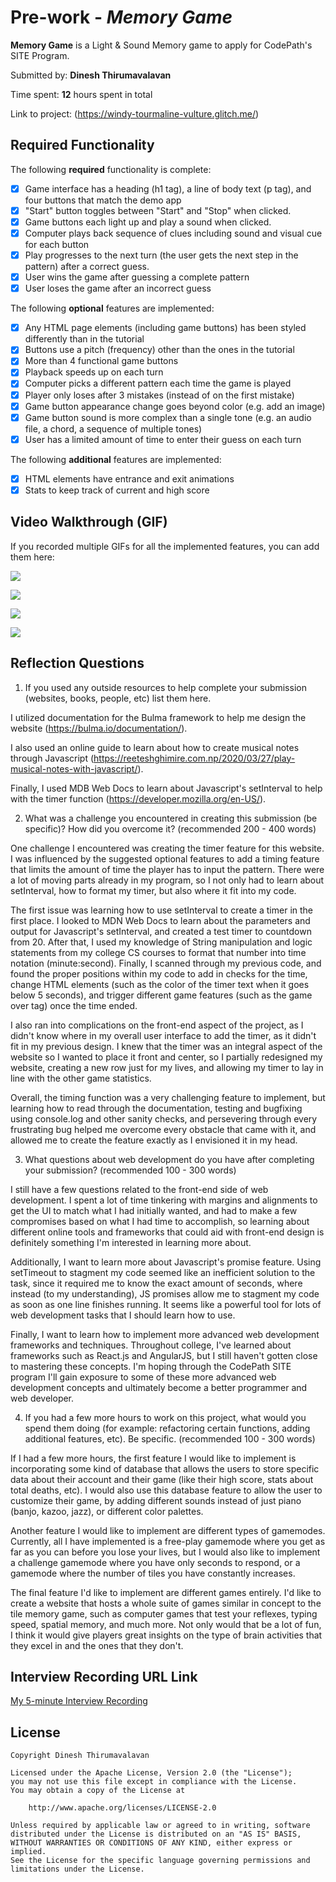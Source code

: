 # Pre-work - *Memory Game*

**Memory Game** is a Light & Sound Memory game to apply for CodePath's SITE Program. 

Submitted by: **Dinesh Thirumavalavan**

Time spent: **12** hours spent in total

Link to project: (https://windy-tourmaline-vulture.glitch.me/)

## Required Functionality

The following **required** functionality is complete:

* [X] Game interface has a heading (h1 tag), a line of body text (p tag), and four buttons that match the demo app
* [X] "Start" button toggles between "Start" and "Stop" when clicked. 
* [X] Game buttons each light up and play a sound when clicked. 
* [X] Computer plays back sequence of clues including sound and visual cue for each button
* [X] Play progresses to the next turn (the user gets the next step in the pattern) after a correct guess. 
* [X] User wins the game after guessing a complete pattern
* [X] User loses the game after an incorrect guess

The following **optional** features are implemented:

* [X] Any HTML page elements (including game buttons) has been styled differently than in the tutorial
* [X] Buttons use a pitch (frequency) other than the ones in the tutorial
* [X] More than 4 functional game buttons
* [X] Playback speeds up on each turn
* [X] Computer picks a different pattern each time the game is played
* [X] Player only loses after 3 mistakes (instead of on the first mistake)
* [X] Game button appearance change goes beyond color (e.g. add an image)
* [X] Game button sound is more complex than a single tone (e.g. an audio file, a chord, a sequence of multiple tones)
* [X] User has a limited amount of time to enter their guess on each turn

The following **additional** features are implemented:

- [X] HTML elements have entrance and exit animations
- [X] Stats to keep track of current and high score

## Video Walkthrough (GIF)

If you recorded multiple GIFs for all the implemented features, you can add them here:

![](https://i.imgur.com/L43VZRR.gif)

![](https://i.imgur.com/h4AvBA4.gif)

![](https://i.imgur.com/M0AV27w.gif)

![](https://i.imgur.com/WTLGql9.gif)

## Reflection Questions
1. If you used any outside resources to help complete your submission (websites, books, people, etc) list them here. 

I utilized documentation for the Bulma framework to help me design the website (https://bulma.io/documentation/).

I also used an online guide to learn about how to create musical notes through Javascript (https://reeteshghimire.com.np/2020/03/27/play-musical-notes-with-javascript/).

Finally, I used MDB Web Docs to learn about Javascript's setInterval to help with the timer function (https://developer.mozilla.org/en-US/).

2. What was a challenge you encountered in creating this submission (be specific)? How did you overcome it? (recommended 200 - 400 words) 

One challenge I encountered was creating the timer feature for this website. I was influenced by the suggested optional features to add a timing feature that limits the amount of time the player has to input the pattern. There were a lot of moving parts already in my program, so I not only had to learn about setInterval, how to format my timer, but also where it fit into my code.

The first issue was learning how to use setInterval to create a timer in the first place. I looked to MDN Web Docs to learn about the parameters and output for Javascript's setInterval, and created a test timer to countdown from 20. After that, I used my knowledge of String manipulation and logic statements from my college CS courses to format that number into time notation (minute:second). Finally, I scanned through my previous code, and found the proper positions within my code to add in checks for the time, change HTML elements (such as the color of the timer text when it goes below 5 seconds), and trigger different game features (such as the game over tag) once the time ended.

I also ran into complications on the front-end aspect of the project, as I didn't know where in my overall user interface to add the timer, as it didn't fit in my previous design. I knew that the timer was an integral aspect of the website so I wanted to place it front and center, so I partially redesigned my website, creating a new row just for my lives, and allowing my timer to lay in line with the other game statistics.

Overall, the timing function was a very challenging feature to implement, but learning how to read through the documentation, testing and bugfixing using console.log and other sanity checks, and persevering through every frustrating bug helped me overcome every obstacle that came with it, and allowed me to create the feature exactly as I envisioned it in my head.

3. What questions about web development do you have after completing your submission? (recommended 100 - 300 words) 

I still have a few questions related to the front-end side of web development. I spent a lot of time tinkering with margins and alignments to get the UI to match what I had initially wanted, and had to make a few compromises based on what I had time to accomplish, so learning about different online tools and frameworks that could aid with front-end design is definitely something I'm interested in learning more about.

Additionally, I want to learn more about Javascript's promise feature. Using setTimeout to stagment my code seemed like an inefficient solution to the task, since it required me to know the exact amount of seconds, where instead (to my understanding), JS promises allow me to stagment my code as soon as one line finishes running. It seems like a powerful tool for lots of web development tasks that I should learn how to use.

Finally, I want to learn how to implement more advanced web development frameworks and techniques. Throughout college, I've learned about frameworks such as React.js and AngularJS, but I still haven't gotten close to mastering these concepts. I'm hoping through the CodePath SITE program I'll gain exposure to some of these more advanced web development concepts and ultimately become a better programmer and web developer.

4. If you had a few more hours to work on this project, what would you spend them doing (for example: refactoring certain functions, adding additional features, etc). Be specific. (recommended 100 - 300 words) 

If I had a few more hours, the first feature I would like to implement is incorporating some kind of database that allows the users to store specific data about their account and their game (like their high score, stats about total deaths, etc). I would also use this database feature to allow the user to customize their game, by adding different sounds instead of just piano (banjo, kazoo, jazz), or different color palettes. 

Another feature I would like to implement are different types of gamemodes. Currently, all I have implemented is a free-play gamemode where you get as far as you can before you lose your lives, but I would also like to implement a challenge gamemode where you have only seconds to respond, or a gamemode where the number of tiles you have constantly increases.

The final feature I'd like to implement are different games entirely. I'd like to create a website that hosts a whole suite of games similar in concept to the tile memory game, such as computer games that test your reflexes, typing speed, spatial memory, and much more. Not only would that be a lot of fun, I think it would give players great insights on the type of brain activities that they excel in and the ones that they don't.


## Interview Recording URL Link

[My 5-minute Interview Recording](https://drive.google.com/file/d/1jX5EqPPbWe7CjJc0j6P7M6lXyx3i3ELa/view?usp=sharing)


## License

    Copyright Dinesh Thirumavalavan

    Licensed under the Apache License, Version 2.0 (the "License");
    you may not use this file except in compliance with the License.
    You may obtain a copy of the License at

        http://www.apache.org/licenses/LICENSE-2.0

    Unless required by applicable law or agreed to in writing, software
    distributed under the License is distributed on an "AS IS" BASIS,
    WITHOUT WARRANTIES OR CONDITIONS OF ANY KIND, either express or implied.
    See the License for the specific language governing permissions and
    limitations under the License.
